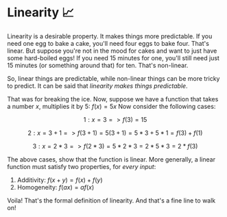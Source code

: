 # Linearity 📈
Linearity is a desirable property. It makes things more predictable. If you need one egg to bake a cake, you'll need four eggs to bake four. That's linear. But suppose you're not in the mood for cakes and want to just have some hard-boiled eggs! If you need 15 minutes for one, you'll still need just 15 minutes (or something around that) for ten. That's non-linear.

So, linear things are predictable, while non-linear things can be more tricky to predict. It can be said that _linearity makes things predictable_. 

That was for breaking the ice. Now, suppose we have a function that takes a number _x_, multiplies it by 5: $f(x)=5x$ Now consider the following cases:
```math
1: x=3 => f(3) = 15 
```
```math
2: x=3+1 => f(3+1) = 5(3+1) = 5*3 + 5*1 = f(3) + f(1)
```
```math
3: x = 2 * 3 => f(2*3) = 5*2*3 = 2*5*3 = 2*f(3)
```

The above cases, show that the function is linear. More generally, a linear function must satisfy two properties, for _every input_:
1. Additivity: $f(x + y) = f(x) + f(y)$
2. Homogeneity: $f(ax) = af(x)$

Voila! That's the formal definition of linearity. 
And that's a fine line to walk on!
